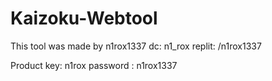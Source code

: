 # Kaizoku-Webtool
This tool was made by n1rox1337 
dc: n1_rox 
replit: /n1rox1337


Product key: n1rox
password : n1rox1337
